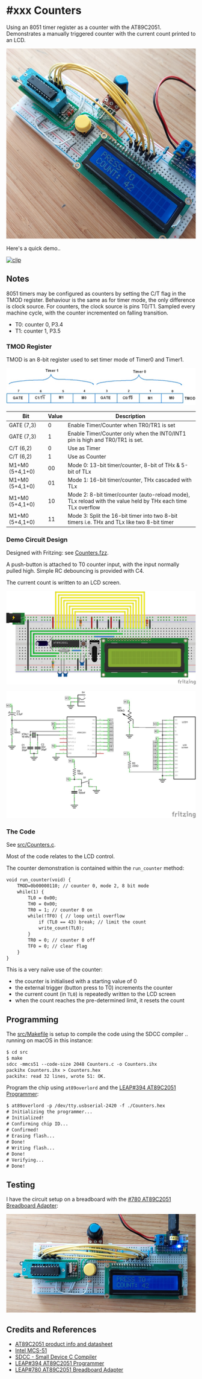 # #xxx Counters

Using an 8051 timer register as a counter with the AT89C2051.
Demonstrates a manually triggered counter with the current count printed to an LCD.

![Build](./assets/Counters_build.jpg?raw=true)

Here's a quick demo..

[![clip](https://img.youtube.com/vi/O_WRKH5tLRU/0.jpg)](https://www.youtube.com/watch?v=O_WRKH5tLRU)

## Notes

8051 timers may be configured as counters by setting the C/T flag in the TMOD register.
Behaviour is the same as for timer mode, the only difference is clock source.
For counters, the clock source is pins T0/T1. Sampled every machine cycle, with the counter incremented on falling transition.

* T0: counter 0, P3.4
* T1: counter 1, P3.5

### TMOD Register

TMOD is an 8-bit register used to set timer mode of Timer0 and Timer1.

![tmod-register](../../assets/tmod-register.jpg)

| Bit             | Value | Description |
|-----------------|-------|-------------|
| GATE (7,3)      | 0     | Enable Timer/Counter when TR0/TR1 is set |
| GATE (7,3)      | 1     | Enable Timer/Counter only when the INT0/INT1 pin is high and TR0/TR1 is set. |
| C/T (6,2)       | 0     | Use as Timer |
| C/T (6,2)       | 1     | Use as Counter |
| M1+M0 (5+4,1+0) | 00    | Mode 0: 13-bit timer/counter, 8-bit of THx & 5-bit of TLx |
| M1+M0 (5+4,1+0) | 01    | Mode 1: 16-bit timer/counter, THx cascaded with TLx|
| M1+M0 (5+4,1+0) | 10    | Mode 2: 8-bit timer/counter (auto-reload mode), TLx reload with the value held by THx each time TLx overflow |
| M1+M0 (5+4,1+0) | 11    | Mode 3: Split the 16-bit timer into two 8-bit timers i.e. THx and TLx like two 8-bit timer |

### Demo Circuit Design

Designed with Fritzing: see [Counters.fzz](./Counters.fzz).

A push-button is attached to T0 counter input, with the input normally pulled high. Simple RC debouncing is provided with C4.

The current count is written to an LCD screen.

![bb](./assets/Counters_bb.jpg?raw=true)

![schematic](./assets/Counters_schematic.jpg?raw=true)

### The Code

See [src/Counters.c](./src/Counters.c).

Most of the code relates to the LCD control.

The counter demonstration is contained within the `run_counter` method:

    void run_counter(void) {
        TMOD=0b00000110; // counter 0, mode 2, 8 bit mode
        while(1) {
            TL0 = 0x00;
            TH0 = 0x00;
            TR0 = 1; // counter 0 on
            while(!TF0) { // loop until overflow
                if (TL0 == 43) break; // limit the count
                write_count(TL0);
            }
            TR0 = 0; // counter 0 off
            TF0 = 0; // clear flag
        }
    }

This is a very naïve use of the counter:

* the counter is initialised with a starting value of 0
* the external trigger (button press to T0) increments the counter
* the current count (in `TL0`) is repeatedly written to the LCD screen
* when the count reaches the pre-determined limit, it resets the count

## Programming

The [src/Makefile](./src/Makefile) is setup to compile the code using the SDCC compiler .. running on macOS in this instance:

    $ cd src
    $ make
    sdcc -mmcs51 --code-size 2048 Counters.c -o Counters.ihx
    packihx Counters.ihx > Counters.hex
    packihx: read 32 lines, wrote 51: OK.

Program the chip using `at89overlord` and
the [LEAP#394 AT89C2051 Programmer](../Programmer/):

    $ at89overlord -p /dev/tty.usbserial-2420 -f ./Counters.hex
    # Initializing the programmer...
    # Initialized!
    # Confirming chip ID...
    # Confirmed!
    # Erasing flash...
    # Done!
    # Writing flash...
    # Done!
    # Verifying...
    # Done!

## Testing

I have the circuit setup on a breadboard with the [#780 AT89C2051 Breadboard Adapter](../BreadboardAdapter/):

![bb_build](./assets/Counters_bb_build.jpg?raw=true)

## Credits and References

* [AT89C2051 product info and datasheet](https://www.microchip.com/wwwproducts/en/AT89c2051)
* [Intel MCS-51](https://en.wikipedia.org/wiki/Intel_MCS-51)
* [SDCC - Small Device C Compiler](https://sdcc.sourceforge.net/)
* [LEAP#394 AT89C2051 Programmer](../Programmer/)
* [LEAP#780 AT89C2051 Breadboard Adapter](../BreadboardAdapter/)
